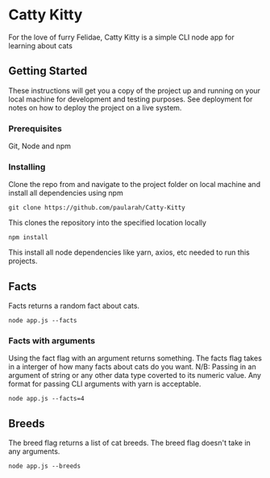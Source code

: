 # Catty Kitty 

For the love of furry Felidae, Catty Kitty is a simple CLI node app for learning about cats 

## Getting Started

These instructions will get you a copy of the project up and running on your local machine for development and testing purposes. See deployment for notes on how to deploy the project on a live system.

### Prerequisites

Git, Node and npm

### Installing

Clone the repo from and navigate to the project folder on local machine and install all dependencies using npm

```
git clone https://github.com/paularah/Catty-Kitty
```

This clones the repository into the specified location locally

```
npm install
```

This install all node dependencies like yarn, axios, etc needed to run this projects.

## Facts

Facts returns a random fact about cats.

```
node app.js --facts
```

### Facts with arguments

Using the fact flag with an argument returns something. The facts flag takes in a interger of how many facts about cats do you want. N/B: Passing in an argument of string or any other data type coverted to its numeric value. Any format for passing CLI arguments with yarn is acceptable. 

```
node app.js --facts=4
```
## Breeds
The breed flag returns a list of cat breeds. The breed flag doesn't take in  any arguments. 

```
node app.js --breeds
```
